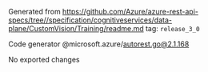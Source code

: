 Generated from https://github.com/Azure/azure-rest-api-specs/tree//specification/cognitiveservices/data-plane/CustomVision/Training/readme.md tag: `release_3_0`

Code generator @microsoft.azure/autorest.go@2.1.168

No exported changes